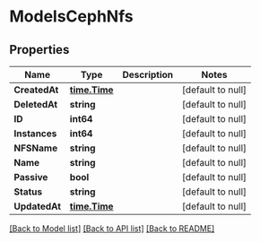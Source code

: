 # ModelsCephNfs

## Properties
Name | Type | Description | Notes
------------ | ------------- | ------------- | -------------
**CreatedAt** | [**time.Time**](time.Time.md) |  | [default to null]
**DeletedAt** | **string** |  | [default to null]
**ID** | **int64** |  | [default to null]
**Instances** | **int64** |  | [default to null]
**NFSName** | **string** |  | [default to null]
**Name** | **string** |  | [default to null]
**Passive** | **bool** |  | [default to null]
**Status** | **string** |  | [default to null]
**UpdatedAt** | [**time.Time**](time.Time.md) |  | [default to null]

[[Back to Model list]](../README.md#documentation-for-models) [[Back to API list]](../README.md#documentation-for-api-endpoints) [[Back to README]](../README.md)

